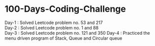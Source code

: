 # 100-Days-Coding-Challenge
Day-1 : Solved Leetcode problem no. 53 and 217 <br />
Day-2 : Solved Leetcode problem no. 1 and 88 <br />
Day-3 : Solved Leetcode problem no. 121 and 350
Day-4 : Practiced the menu driven program of Stack, Queue and Circular queue
